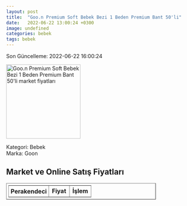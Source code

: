 ```yaml
---
layout: post
title:  "Goo.n Premium Soft Bebek Bezi 1 Beden Premium Bant 50'li"
date:   2022-06-22 13:00:24 +0300
image: undefined
categories: bebek
tags: bebek
---
```


Son Güncelleme: 2022-06-22 16:00:24

<img src="undefined" width="200" alt="Goo.n Premium Soft Bebek Bezi 1 Beden Premium Bant 50'li market fiyatları" />

Kategori: Bebek
<br />
Marka: Goon

<h2>Market ve Online Satış Fiyatları</h2>

<table border="1" style="padding: 5px;width:80%;">
  <tr>
    <td style="padding: 5px;"><strong>Perakendeci</strong></td>
    <td><strong>Fiyat</strong></td>
    <td><strong>İşlem</strong></td>
  </tr>
  
</table>
